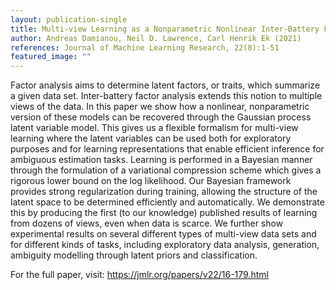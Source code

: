 ```yaml
---
layout: publication-single
title: Multi-view Learning as a Nonparametric Nonlinear Inter-Battery Factor Analysis
author: Andreas Damianou, Neil D. Lawrence, Carl Henrik Ek (2021)
references: Journal of Machine Learning Research, 22(8):1-51
featured_image: ""
---
```

Factor analysis aims to determine latent factors, or traits, which summarize a given data set. Inter-battery factor analysis extends this notion to multiple views of the data. In this paper we show how a nonlinear, nonparametric version of these models can be recovered through the Gaussian process latent variable model. This gives us a flexible formalism for multi-view learning where the latent variables can be used both for exploratory purposes and for learning representations that enable efficient inference for ambiguous estimation tasks. Learning is performed in a Bayesian manner through the formulation of a variational compression scheme which gives a rigorous lower bound on the log likelihood. Our Bayesian framework provides strong regularization during training, allowing the structure of the latent space to be determined efficiently and automatically. We demonstrate this by producing the first (to our knowledge) published results of learning from dozens of views, even when data is scarce. We further show experimental results on several different types of multi-view data sets and for different kinds of tasks, including exploratory data analysis, generation, ambiguity modelling through latent priors and classification.

For the full paper, visit: https://jmlr.org/papers/v22/16-179.html